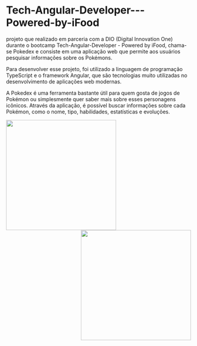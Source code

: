 # Tech-Angular-Developer---Powered-by-iFood
 projeto que realizado em parceria com a DIO (Digital Innovation One) durante o bootcamp Tech-Angular-Developer - Powered by iFood, chama-se Pokedex e consiste em uma aplicação web que permite aos usuários pesquisar informações sobre os Pokémons.

Para desenvolver esse projeto, foi utilizado a linguagem de programação TypeScript e o framework Angular, que são tecnologias muito utilizadas no desenvolvimento de aplicações web modernas.

A Pokedex é uma ferramenta bastante útil para quem gosta de jogos de Pokémon ou simplesmente quer saber mais sobre esses personagens icônicos. Através da aplicação, é possível buscar informações sobre cada Pokémon, como o nome, tipo, habilidades, estatísticas e evoluções.

<img align="left" height="300" src="https://cdn.discordapp.com/attachments/859243782233784340/1103067334022791288/Capturar2.PNG">
<img align="right" height="300" src="https://cdn.discordapp.com/attachments/859243782233784340/1103067311604252692/Capturar.PNG">
